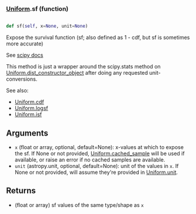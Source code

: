 ### [Uniform](Uniform.md).sf (function)


```py

def sf(self, x=None, unit=None)

```



Expose the survival function (sf; also defined as 1 - cdf, but sf is
sometimes more accurate)

See [scipy docs](https://docs.scipy.org/doc/scipy/reference/generated/scipy.stats.rv_continuous.sf.html)

This method is just a wrapper around the scipy.stats method on
[Uniform.dist_constructor_object](Uniform.dist_constructor_object.md) after doing any requested unit-conversions.

See also:

* [Uniform.cdf](Uniform.cdf.md)
* [Uniform.logsf](Uniform.logsf.md)
* [Uniform.isf](Uniform.isf.md)

Arguments
----------
* `x` (float or array, optional, default=None): x-values at which to
    expose the sf.  If None or not provided, [Uniform.cached_sample](Uniform.cached_sample.md)
    will be used if available, or raise an error if no cached samples
    are available.
* `unit` (astropy.unit, optional, default=None): unit of the values
    in `x`.  If None or not provided, will assume they're provided in
    [Uniform.unit](Uniform.unit.md).

Returns
---------
* (float or array) sf values of the same type/shape as `x`

